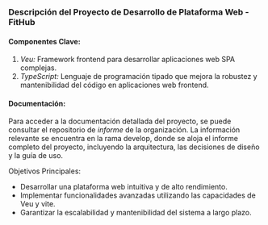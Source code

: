 ### Descripción del Proyecto de Desarrollo de Plataforma Web - FitHub

#### Componentes Clave:
1. *Veu:* Framework frontend para desarrollar aplicaciones web SPA complejas.
2. *TypeScript:* Lenguaje de programación tipado que mejora la robustez y mantenibilidad del código en aplicaciones web frontend.

#### Documentación:
Para acceder a la documentación detallada del proyecto, se puede consultar el repositorio de *informe* de la organización. La información relevante se encuentra en la rama develop, donde se aloja el informe completo del proyecto, incluyendo la arquitectura, las decisiones de diseño y la guía de uso.

Objetivos Principales:

* Desarrollar una plataforma web intuitiva y de alto rendimiento.
* Implementar funcionalidades avanzadas utilizando las capacidades de Veu y vite.
* Garantizar la escalabilidad y mantenibilidad del sistema a largo plazo.

